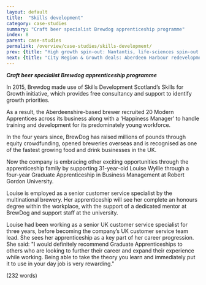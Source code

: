 ```yaml
---
layout: default
title:  "Skills development"
category: case-studies
summary: "Craft beer specialist Brewdog apprenticeship programme"
index: 8
parent: case-studies
permalink: /overview/case-studies/skills-development/
prev: {title: "High growth spin-out: Nantantis, life-sciences spin-out from Heriot Watt", url: "/overview/case-studies/high-growth-spin-out/" }
next: {title: "City Region & Growth deals: Aberdeen Harbour redevelopment", url: "/overview/case-studies/city-region-growth-deals/" }
---
```


***Craft beer specialist Brewdog apprenticeship programme***  

In 2015, Brewdog made use of Skills Development Scotland’s Skills for Growth initiative, which provides free consultancy and support to identify growth priorities.  

As a result, the Aberdeenshire-based brewer recruited 20 Modern Apprentices across its business along with a ‘Happiness Manager’ to handle training and development for its predominately young workforce.  

In the four years since, BrewDog has raised millions of pounds through equity crowdfunding, opened breweries overseas and is recognised as one of the fastest growing food and drink businesses in the UK.  

Now the company is embracing other exciting opportunities through the apprenticeship family by supporting 31-year-old Louise Wyllie through a four-year Graduate Apprenticeship in Business Management at Robert Gordon University.  

Louise is employed as a senior customer service specialist by the multinational brewery. Her apprenticeship will see her complete an honours degree within the workplace, with the support of a dedicated mentor at BrewDog and support staff at the university.  

Louise had been working as a senior UK customer service specialist for three years, before becoming the company’s UK customer service team lead. She sees her apprenticeship as a key part of her career progression.  
She said: "I would definitely recommend Graduate Apprenticeships to others who are looking to further their career and expand their experience while working. Being able to take the theory you learn and immediately put it to use in your day job is very rewarding."  

(232 words)
